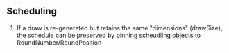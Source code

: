 ## Scheduling

1. If a draw is re-generated but retains the same "dimensions" (drawSize), the schedule can be preserved by pinning scheudling objects to RoundNumber/RoundPosition
